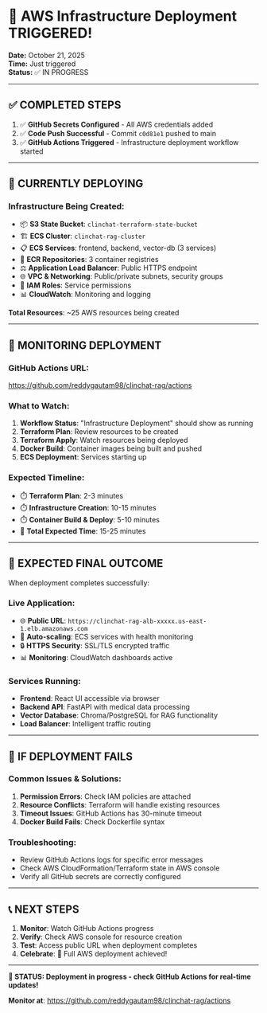 # 🚀 AWS Infrastructure Deployment TRIGGERED!

**Date:** October 21, 2025  
**Time:** Just triggered  
**Status:** ✅ IN PROGRESS

---

## ✅ **COMPLETED STEPS**

1. ✅ **GitHub Secrets Configured** - All AWS credentials added
2. ✅ **Code Push Successful** - Commit `c0d81e1` pushed to main
3. ✅ **GitHub Actions Triggered** - Infrastructure deployment workflow started

---

## 🔄 **CURRENTLY DEPLOYING**

### **Infrastructure Being Created:**
- 📦 **S3 State Bucket**: `clinchat-terraform-state-bucket`
- 🏗️ **ECS Cluster**: `clinchat-rag-cluster` 
- 📋 **ECS Services**: frontend, backend, vector-db (3 services)
- 🐳 **ECR Repositories**: 3 container registries
- ⚖️ **Application Load Balancer**: Public HTTPS endpoint
- 🌐 **VPC & Networking**: Public/private subnets, security groups
- 🔐 **IAM Roles**: Service permissions
- 📊 **CloudWatch**: Monitoring and logging

**Total Resources**: ~25 AWS resources being created

---

## 📍 **MONITORING DEPLOYMENT**

### **GitHub Actions URL:**
https://github.com/reddygautam98/clinchat-rag/actions

### **What to Watch:**
1. **Workflow Status**: "Infrastructure Deployment" should show as running
2. **Terraform Plan**: Review resources to be created
3. **Terraform Apply**: Watch resources being deployed
4. **Docker Build**: Container images being built and pushed
5. **ECS Deployment**: Services starting up

### **Expected Timeline:**
- ⏱️ **Terraform Plan**: 2-3 minutes
- ⏱️ **Infrastructure Creation**: 10-15 minutes  
- ⏱️ **Container Build & Deploy**: 5-10 minutes
- 🎯 **Total Expected Time**: 15-25 minutes

---

## 🎉 **EXPECTED FINAL OUTCOME**

When deployment completes successfully:

### **Live Application:**
- 🌐 **Public URL**: `https://clinchat-rag-alb-xxxxx.us-east-1.elb.amazonaws.com`
- 🔄 **Auto-scaling**: ECS services with health monitoring
- 🔒 **HTTPS Security**: SSL/TLS encrypted traffic
- 📊 **Monitoring**: CloudWatch dashboards active

### **Services Running:**
- **Frontend**: React UI accessible via browser
- **Backend API**: FastAPI with medical data processing
- **Vector Database**: Chroma/PostgreSQL for RAG functionality
- **Load Balancer**: Intelligent traffic routing

---

## 🚨 **IF DEPLOYMENT FAILS**

### **Common Issues & Solutions:**
1. **Permission Errors**: Check IAM policies are attached
2. **Resource Conflicts**: Terraform will handle existing resources  
3. **Timeout Issues**: GitHub Actions has 30-minute timeout
4. **Docker Build Fails**: Check Dockerfile syntax

### **Troubleshooting:**
- Review GitHub Actions logs for specific error messages
- Check AWS CloudFormation/Terraform state in AWS console
- Verify all GitHub secrets are correctly configured

---

## 📞 **NEXT STEPS**

1. **Monitor**: Watch GitHub Actions progress
2. **Verify**: Check AWS console for resource creation
3. **Test**: Access public URL when deployment completes
4. **Celebrate**: 🎉 Full AWS deployment achieved!

---

**🎯 STATUS: Deployment in progress - check GitHub Actions for real-time updates!**

**Monitor at**: https://github.com/reddygautam98/clinchat-rag/actions